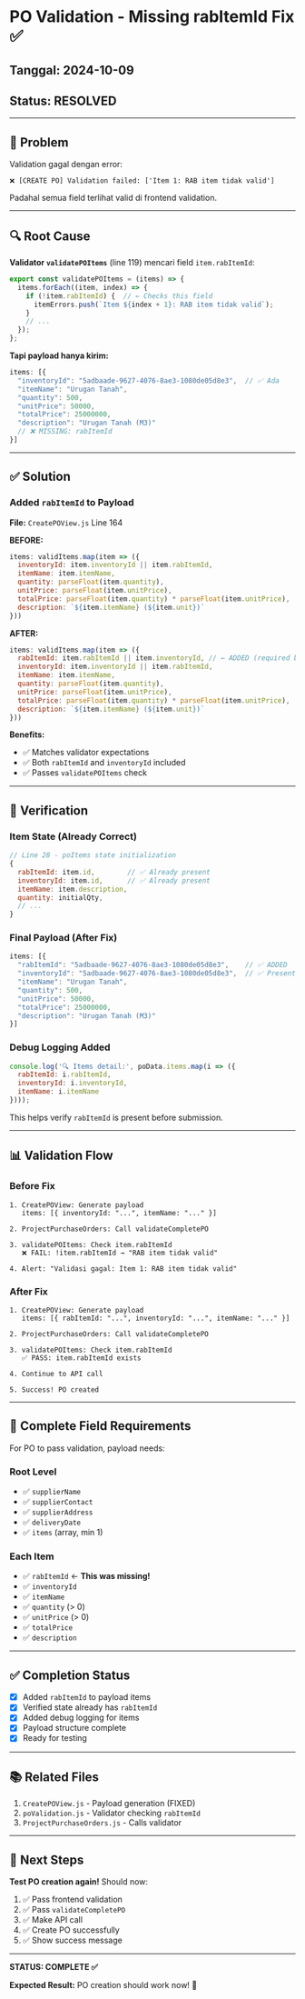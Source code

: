 # PO Validation - Missing rabItemId Fix ✅

## Tanggal: 2024-10-09
## Status: RESOLVED

---

## 🎯 Problem

Validation gagal dengan error:
```
❌ [CREATE PO] Validation failed: ['Item 1: RAB item tidak valid']
```

Padahal semua field terlihat valid di frontend validation.

---

## 🔍 Root Cause

**Validator `validatePOItems`** (line 119) mencari field `item.rabItemId`:
```javascript
export const validatePOItems = (items) => {
  items.forEach((item, index) => {
    if (!item.rabItemId) {  // ← Checks this field
      itemErrors.push(`Item ${index + 1}: RAB item tidak valid`);
    }
    // ...
  });
};
```

**Tapi payload hanya kirim:**
```javascript
items: [{
  "inventoryId": "5adbaade-9627-4076-8ae3-1080de05d8e3",  // ✅ Ada
  "itemName": "Urugan Tanah",
  "quantity": 500,
  "unitPrice": 50000,
  "totalPrice": 25000000,
  "description": "Urugan Tanah (M3)"
  // ❌ MISSING: rabItemId
}]
```

---

## ✅ Solution

### Added `rabItemId` to Payload
**File:** `CreatePOView.js` Line 164

**BEFORE:**
```javascript
items: validItems.map(item => ({
  inventoryId: item.inventoryId || item.rabItemId,
  itemName: item.itemName,
  quantity: parseFloat(item.quantity),
  unitPrice: parseFloat(item.unitPrice),
  totalPrice: parseFloat(item.quantity) * parseFloat(item.unitPrice),
  description: `${item.itemName} (${item.unit})`
}))
```

**AFTER:**
```javascript
items: validItems.map(item => ({
  rabItemId: item.rabItemId || item.inventoryId, // ← ADDED (required by validator)
  inventoryId: item.inventoryId || item.rabItemId,
  itemName: item.itemName,
  quantity: parseFloat(item.quantity),
  unitPrice: parseFloat(item.unitPrice),
  totalPrice: parseFloat(item.quantity) * parseFloat(item.unitPrice),
  description: `${item.itemName} (${item.unit})`
}))
```

**Benefits:**
- ✅ Matches validator expectations
- ✅ Both `rabItemId` and `inventoryId` included
- ✅ Passes `validatePOItems` check

---

## 🧪 Verification

### Item State (Already Correct)
```javascript
// Line 28 - poItems state initialization
{
  rabItemId: item.id,        // ✅ Already present
  inventoryId: item.id,      // ✅ Already present
  itemName: item.description,
  quantity: initialQty,
  // ...
}
```

### Final Payload (After Fix)
```javascript
items: [{
  "rabItemId": "5adbaade-9627-4076-8ae3-1080de05d8e3",    // ✅ ADDED
  "inventoryId": "5adbaade-9627-4076-8ae3-1080de05d8e3",  // ✅ Present
  "itemName": "Urugan Tanah",
  "quantity": 500,
  "unitPrice": 50000,
  "totalPrice": 25000000,
  "description": "Urugan Tanah (M3)"
}]
```

### Debug Logging Added
```javascript
console.log('🔍 Items detail:', poData.items.map(i => ({
  rabItemId: i.rabItemId,
  inventoryId: i.inventoryId,
  itemName: i.itemName
})));
```

This helps verify `rabItemId` is present before submission.

---

## 📊 Validation Flow

### Before Fix
```
1. CreatePOView: Generate payload
   items: [{ inventoryId: "...", itemName: "..." }]
   
2. ProjectPurchaseOrders: Call validateCompletePO
   
3. validatePOItems: Check item.rabItemId
   ❌ FAIL: !item.rabItemId → "RAB item tidak valid"
   
4. Alert: "Validasi gagal: Item 1: RAB item tidak valid"
```

### After Fix
```
1. CreatePOView: Generate payload
   items: [{ rabItemId: "...", inventoryId: "...", itemName: "..." }]
   
2. ProjectPurchaseOrders: Call validateCompletePO
   
3. validatePOItems: Check item.rabItemId
   ✅ PASS: item.rabItemId exists
   
4. Continue to API call
   
5. Success! PO created
```

---

## 🎯 Complete Field Requirements

For PO to pass validation, payload needs:

### Root Level
- ✅ `supplierName`
- ✅ `supplierContact`
- ✅ `supplierAddress`
- ✅ `deliveryDate`
- ✅ `items` (array, min 1)

### Each Item
- ✅ `rabItemId` ← **This was missing!**
- ✅ `inventoryId`
- ✅ `itemName`
- ✅ `quantity` (> 0)
- ✅ `unitPrice` (> 0)
- ✅ `totalPrice`
- ✅ `description`

---

## ✅ Completion Status

- [x] Added `rabItemId` to payload items
- [x] Verified state already has `rabItemId`
- [x] Added debug logging for items
- [x] Payload structure complete
- [x] Ready for testing

---

## 📚 Related Files

1. `CreatePOView.js` - Payload generation (FIXED)
2. `poValidation.js` - Validator checking `rabItemId`
3. `ProjectPurchaseOrders.js` - Calls validator

---

## 🚀 Next Steps

**Test PO creation again!** Should now:
1. ✅ Pass frontend validation
2. ✅ Pass `validateCompletePO` 
3. ✅ Make API call
4. ✅ Create PO successfully
5. ✅ Show success message

---

**STATUS: COMPLETE ✅**

**Expected Result:** PO creation should work now! 🎉
